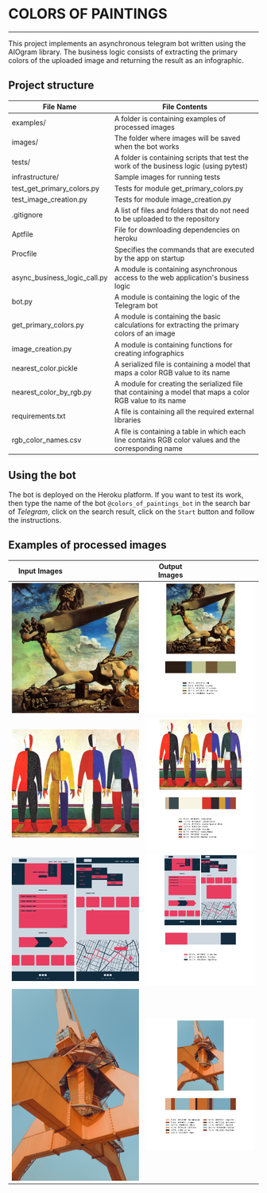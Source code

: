 # COLORS OF PAINTINGS
___
This project implements an asynchronous telegram bot 
written using the AIOgram library. The business 
logic consists of extracting the primary colors of 
the uploaded image and returning the result as an 
infographic.

## Project structure

File Name | File Contents
----------|---------------
examples/ | A folder is containing examples of processed images
images/ | The folder where images will be saved when the bot works
tests/ | A folder is containing scripts that test the work of the business logic (using pytest)
infrastructure/ | Sample images for running tests
test_get_primary_colors.py | Tests for module get_primary_colors.py
test_image_creation.py | Tests for module image_creation.py
.gitignore | A list of files and folders that do not need to be uploaded to the repository
Aptfile | File for downloading dependencies on heroku
Procfile | Specifies the commands that are executed by the app on startup
async_business_logic_call.py | A module is containing asynchronous access to the web application's business logic
bot.py | A module is containing the logic of the Telegram bot
get_primary_colors.py | A module is containing the basic calculations for extracting the primary colors of an image
image_creation.py | A module is containing functions for creating infographics
nearest_color.pickle | A serialized file is containing a model that maps a color RGB value to its name
nearest_color_by_rgb.py | A module for creating the serialized file that containing a model that maps a color RGB value to its name
requirements.txt | A file is containing all the required external libraries
rgb_color_names.csv | A file is containing a table in which each line contains RGB color values and the corresponding name

## Using the bot

The bot is deployed on the Heroku platform. If you 
want to test its work, then type the name of the bot 
`@colors_of_paintings_bot` in the search bar of 
*Telegram*, click on the search result, click on the 
`Start` button and follow the instructions.

## Examples of processed images

|<div style="width: 45%">Input Images</div> | <div style="width: 45%">Output Images</div>|
:-----------:|:-------------:
![input_1](/examples/input_1.png) | ![output_1](/examples/output_1.png)
![input_2](/examples/input_2.bmp) | ![output_2](/examples/output_2.png)
![input_3](/examples/input_3.jpeg) | ![output_3](/examples/output_3.png)
![input_4](/examples/input_4.jpg) | ![output_4](/examples/output_4.png)
